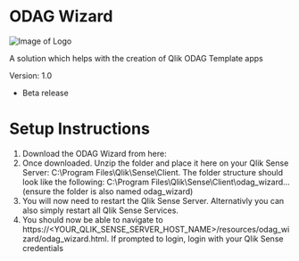# ODAG Wizard
![Image of Logo](https://github.com/rileymd88/odag_wizard/blob/master/img/logo_grey.png)

A solution which helps with the creation of Qlik ODAG Template apps

Version: 1.0
* Beta release

# Setup Instructions
1. Download the ODAG Wizard from here: 
2. Once downloaded. Unzip the folder and place it here on your Qlik Sense Server: C:\Program Files\Qlik\Sense\Client. The folder structure should look like the following: C:\Program Files\Qlik\Sense\Client\odag_wizard\... (ensure the folder is also named odag_wizard)
3. You will now need to restart the Qlik Sense Server. Alternativly you can also simply restart all Qlik Sense Services.
4. You should now be able to navigate to https://<YOUR_QLIK_SENSE_SERVER_HOST_NAME>/resources/odag_wizard/odag_wizard.html. If prompted to login, login with your Qlik Sense credentials


